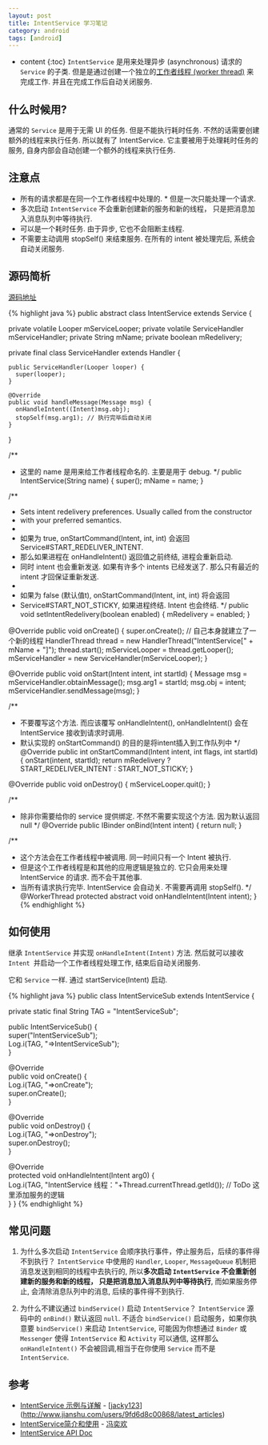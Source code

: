```yaml
---
layout: post
title: IntentService 学习笔记
category: android
tags: [android]
---
```

* content
{:toc}
`IntentService` 是用来处理异步 (asynchronous) 请求的 `Service` 的子类. 但是是通过创建一个独立的[工作者线程 (worker thread)](http://www.ibm.com/developerworks/library/j-jtp0730/) 来完成工作. 并且在完成工作后自动关闭服务.

## 什么时候用?

通常的 `Service` 是用于无需 UI 的任务. 但是不能执行耗时任务. 不然的话需要创建额外的线程来执行任务. 所以就有了 IntentService. 它主要被用于处理耗时任务的服务, 自身内部会自动创建一个额外的线程来执行任务.

## 注意点

* 所有的请求都是在同一个工作者线程中处理的.
* 但是一次只能处理一个请求.
* 多次启动 `IntentService` 不会重新创建新的服务和新的线程， 只是把消息加入消息队列中等待执行. 
* 可以是一个耗时任务. 由于异步, 它也不会阻断主线程. 
* 不需要主动调用 stopSelf() 来结束服务. 在所有的 intent 被处理完后, 系统会自动关闭服务.

## 源码简析

[源码地址](https://android.googlesource.com/platform/frameworks/base/+/master/core/java/android/app/IntentService.java)

{% highlight java %}
public abstract class IntentService extends Service {

  private volatile Looper mServiceLooper;
  private volatile ServiceHandler mServiceHandler;
  private String mName;
  private boolean mRedelivery;

  private final class ServiceHandler extends Handler {

    public ServiceHandler(Looper looper) {
      super(looper);
    }

    @Override
    public void handleMessage(Message msg) {
      onHandleIntent((Intent)msg.obj);
      stopSelf(msg.arg1); // 执行完毕后自动关闭
    }
  }

  /**
  * 这里的 name 是用来给工作者线程命名的. 主要是用于 debug.
  */
  public IntentService(String name) {
    super();
    mName = name;
  }

  /**
  * Sets intent redelivery preferences. Usually called from the constructor
  * with your preferred semantics.
  *
  * 如果为 true, onStartCommand(Intent, int, int) 会返回 Service#START_REDELIVER_INTENT. 
  * 那么如果进程在 onHandleIntent() 返回值之前终结, 进程会重新启动. 
  * 同时 intent 也会重新发送. 如果有许多个 intents 已经发送了. 那么只有最近的 intent 才回保证重新发送.
  *
  * 如果为 false (默认值t), onStartCommand(Intent, int, int) 将会返回
  * Service#START_NOT_STICKY, 如果进程终结. Intent 也会终结.
  */
  public void setIntentRedelivery(boolean enabled) {
    mRedelivery = enabled;
  }

  @Override
  public void onCreate() {
    super.onCreate();
    // 自己本身就建立了一个新的线程
    HandlerThread thread = new HandlerThread("IntentService[" + mName + "]");
    thread.start();
    mServiceLooper = thread.getLooper();
    mServiceHandler = new ServiceHandler(mServiceLooper);
  }

  @Override
  public void onStart(Intent intent, int startId) {
    Message msg = mServiceHandler.obtainMessage();
    msg.arg1 = startId;
    msg.obj = intent;
    mServiceHandler.sendMessage(msg);
  }

  /**
   * 不要覆写这个方法. 而应该覆写 onHandleIntent(), onHandleIntent() 会在 IntentService 接收到请求时调用.
   * 默认实现的 onStartCommand() 的目的是将intent插入到工作队列中
   */
  @Override
  public int onStartCommand(Intent intent, int flags, int startId) {
    onStart(intent, startId);
    return mRedelivery ? START_REDELIVER_INTENT : START_NOT_STICKY;
  }

  @Override
  public void onDestroy() {
    mServiceLooper.quit();
  }

  /**
   * 除非你需要给你的 service 提供绑定. 不然不需要实现这个方法. 因为默认返回 null
   */
  @Override
  public IBinder onBind(Intent intent) {
    return null;
  }

  /**
   * 这个方法会在工作者线程中被调用. 同一时间只有一个 Intent 被执行. 
   * 但是这个工作者线程是和其他的应用逻辑是独立的. 它只会用来处理 IntentService 的请求. 而不会干其他事. 
   * 当所有请求执行完毕. IntentService 会自动关. 不需要再调用 stopSelf(). 
   */
  @WorkerThread
  protected abstract void onHandleIntent(Intent intent);
}
{% endhighlight %}

## 如何使用

继承 `IntentService` 并实现 `onHandleIntent(Intent)` 方法. 然后就可以接收 `Intent `并启动一个工作者线程处理工作, 结束后自动关闭服务.

它和 `Service` 一样. 通过 startService(Intent) 启动.

{% highlight java %}
public class IntentServiceSub extends IntentService {    

  private static final String TAG = "IntentServiceSub";    

  public IntentServiceSub() {        
    super("IntentServiceSub");        
    Log.i(TAG, "=>IntentServiceSub");    
  }    
   
  @Override    
  public void onCreate() {        
    Log.i(TAG, "=>onCreate");        
    super.onCreate();    
  }    
  
  @Override    
  public void onDestroy() {        
    Log.i(TAG, "=>onDestroy");        
    super.onDestroy();   
  }    

  @Override    
  protected void onHandleIntent(Intent arg0) {        
    Log.i(TAG, "IntentService 线程："+Thread.currentThread.getId());
    // ToDo 这里添加服务的逻辑                   
  }
}
{% endhighlight %}

## 常见问题

1. 为什么多次启动 `IntentService` 会顺序执行事件，停止服务后，后续的事件得不到执行？
`IntentService` 中使用的 `Handler`, `Looper`, `MessageQueue` 机制把消息发送到相同的线程中去执行的, 所以**多次启动 `IntentService` 不会重新创建新的服务和新的线程， 只是把消息加入消息队列中等待执行**, 而如果服务停止, 会清除消息队列中的消息, 后续的事件得不到执行.

2. 为什么不建议通过 `bindService()` 启动 `IntentService`？
`IntentService` 源码中的 `onBind()` 默认返回 `null`. 不适合 `bindService()` 启动服务，如果你执意要 `bindService()` 来启动 `IntentService`, 可能因为你想通过 `Binder` 或 `Messenger` 使得 `IntentService` 和 `Activity` 可以通信, 这样那么 `onHandleIntent()` 不会被回调,相当于在你使用 `Service` 而不是 `IntentService`.

## 参考

* [IntentService 示例与详解](http://www.jianshu.com/p/edbd9e21542b) - [[jacky123](http://www.jianshu.com/users/9fd6d8c00868)](http://www.jianshu.com/users/9fd6d8c00868/latest_articles)
* [IntentService简介和使用](http://www.jianshu.com/p/6f97028a26f9) - [冯奕欢](http://www.jianshu.com/users/444dabff6bef)
* [IntentService API Doc](https://developer.android.com/reference/android/app/IntentService.html)
